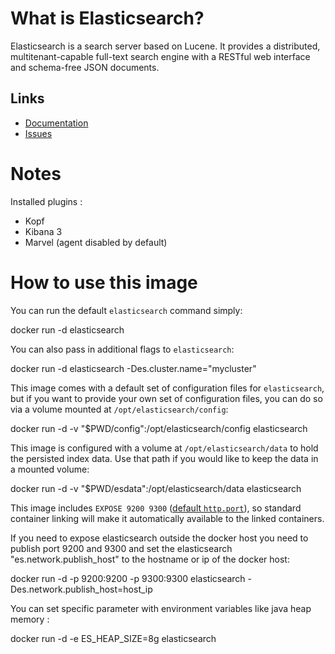 # What is Elasticsearch?

Elasticsearch is a search server based on Lucene. It provides a distributed, multitenant-capable full-text search engine with a RESTful web interface and schema-free JSON documents.

## Links
* [Documentation](https://www.elastic.co/guide/en/elasticsearch/reference/1.5/index.html)
* [Issues](https://github.com/elastic/elasticsearch/pulls?q=label%3Av1.5.2)

# Notes
Installed plugins :
* Kopf
* Kibana 3
* Marvel (agent disabled by default)

# How to use this image

You can run the default `elasticsearch` command simply:

  docker run -d elasticsearch

You can also pass in additional flags to `elasticsearch`:

  docker run -d elasticsearch -Des.cluster.name="mycluster"

This image comes with a default set of configuration files for `elasticsearch`, but if you want to provide your own set of configuration files, you can do so via a volume mounted at `/opt/elasticsearch/config`:

  docker run -d -v "$PWD/config":/opt/elasticsearch/config elasticsearch

This image is configured with a volume at `/opt/elasticsearch/data` to hold the persisted index data. Use that path if you would like to keep the data in a mounted volume:

  docker run -d -v "$PWD/esdata":/opt/elasticsearch/data elasticsearch

This image includes `EXPOSE 9200 9300` ([default `http.port`](http://www.elastic.co/guide/en/elasticsearch/reference/1.5/modules-http.html)), so standard container linking will make it automatically available to the linked containers.

If you need to expose elasticsearch outside the docker host you need to publish port 9200 and 9300 and set the elasticsearch "es.network.publish_host" to the hostname or ip of the docker host:

  docker run -d -p 9200:9200 -p 9300:9300 elasticsearch -Des.network.publish_host=host_ip

You can set specific parameter with environment variables like java heap memory :

  docker run -d -e ES_HEAP_SIZE=8g elasticsearch
